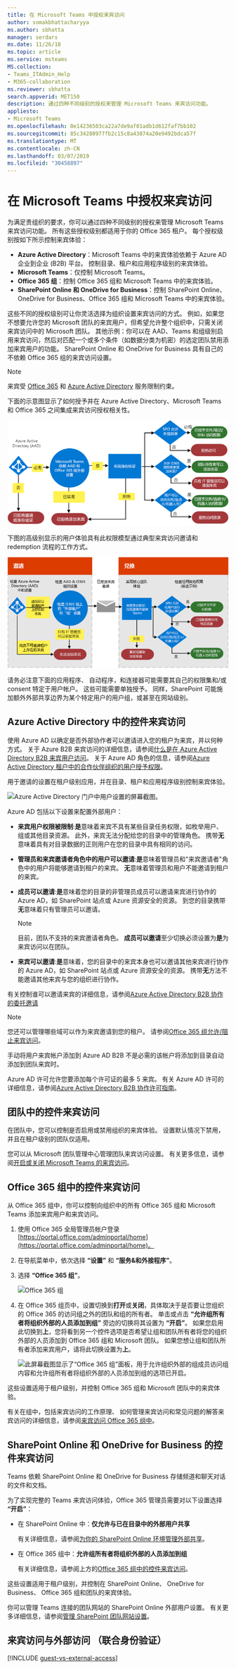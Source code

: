 ```yaml
---
title: 在 Microsoft Teams 中授权来宾访问
author: somakbhattacharyya
ms.author: sbhatta
manager: serdars
ms.date: 11/26/18
ms.topic: article
ms.service: msteams
MS.collection:
- Teams_ITAdmin_Help
- M365-collaboration
ms.reviewer: sbhatta
search.appverid: MET150
description: 通过四种不同级别的授权来管理 Microsoft Teams 来宾访问功能。
appliesto:
- Microsoft Teams
ms.openlocfilehash: 0e14236503ca22a7de9af01adb1d612faf7bb102
ms.sourcegitcommit: 85c34280977fb2c15c8a43874a20e9492bdca57f
ms.translationtype: MT
ms.contentlocale: zh-CN
ms.lasthandoff: 03/07/2019
ms.locfileid: "30458897"
---
```

<a name="authorize-guest-access-in-microsoft-teams"></a>在 Microsoft Teams 中授权来宾访问
===========================================

为满足贵组织的要求，你可以通过四种不同级别的授权来管理 Microsoft Teams 来宾访问功能。 所有这些授权级别都适用于你的 Office 365 租户。 每个授权级别按如下所示控制来宾体验：

- **Azure Active Directory**：Microsoft Teams 中的来宾体验依赖于 Azure AD 企业到企业 (B2B) 平台。 控制目录、租户和应用程序级别的来宾体验。 
- **Microsoft Teams**：仅控制 Microsoft Teams。 
- **Office 365 组**：控制 Office 365 组和 Microsoft Teams 中的来宾体验。
- **SharePoint Online 和 OneDrive for Business**：控制 SharePoint Online、OneDrive for Business、Office 365 组和 Microsoft Teams 中的来宾体验。

这些不同的授权级别可让你灵活选择为组织设置来宾访问的方式。 例如，如果您不想要允许您的 Microsoft 团队的来宾用户，但希望允许整个组织中，只需关闭来宾访问中的 Microsoft 团队。 其他示例：你可以在 AAD、Teams 和组级别启用来宾访问，然后对匹配一个或多个条件（如数据分类为机密）的选定团队禁用添加来宾用户的功能。 SharePoint Online 和 OneDrive for Business 具有自己的不依赖 Office 365 组的来宾访问设置。 

> [!NOTE]
> 来宾受 [Office 365](https://go.microsoft.com/fwlink/p/?linkid=282347) 和 [Azure Active Directory](https://go.microsoft.com/fwlink/p/?linkid=853019) 服务限制约束。 

下面的示意图显示了如何授予并在 Azure Active Directory、Microsoft Teams 和 Office 365 之间集成来宾访问授权相关性。

![用于来宾访问的授权相关性示意图。](media/teams_dependencies_image1.png)

下图的高级别显示的用户体验具有此权限模型通过典型来宾访问邀请和 redemption 流程的工作方式。

![邀请和 redemption 流关系图](media/authorize-guest-image1.png)

请务必注意下面的应用程序、 自动程序，和连接器可能需要其自己的权限集和/或 consent 特定于用户帐户。 这些可能需要单独授予。 同样，SharePoint 可能施加额外外部共享边界为某个特定用户的用户组，或甚至在网站级别。

## <a name="control-guest-access-in-azure-active-directory"></a>Azure Active Directory 中的控件来宾访问

使用 Azure AD 以确定是否外部协作者可以邀请进入您的租户为来宾，并以何种方式。 关于 Azure B2B 来宾访问的详细信息，请参阅[什么是在 Azure Active Directory B2B 来宾用户访问](https://docs.microsoft.com/en-us/azure/active-directory/b2b/what-is-b2b)。 关于 Azure AD 角色的信息，请参阅[Azure Active Directory 租户中的合作伙伴组织的用户授予权限](https://docs.microsoft.com/en-us/azure/active-directory/b2b/add-guest-to-role)。

用于邀请的设置在租户级别应用，并在目录、租户和应用程序级别控制来宾体验。 

![Azure Active Directory 门户中用户设置的屏幕截图。](media/teams_dependencies_image2.png)

Azure AD 包括以下设置来配置外部用户：

- **来宾用户权限被限制**:**是**意味着来宾不具有某些目录任务权限，如枚举用户、 组或其他目录资源。 此外，来宾无法分配给您的目录中的管理角色。 携带**无**意味着具有对目录数据的正则用户在您的目录中具有相同的访问。
- **管理员和来宾邀请者角色中的用户可以邀请**:**是**意味着管理员和"来宾邀请者"角色中的用户将能够邀请到租户的来宾。 **无**意味着管理员和用户不能邀请到租户的来宾。
- **成员可以邀请**:**是**意味着您的目录的非管理员成员可以邀请来宾进行协作的 Azure AD，如 SharePoint 站点或 Azure 资源安全的资源。 到您的目录携带**无**意味着只有管理员可以邀请。</br>
      
    > [!NOTE]
    > 目前，团队不支持的来宾邀请者角色。 **成员可以邀请**至少切换必须设置为**是**为来宾访问以在团队。
- **来宾可以邀请**:**是**意味着，您的目录中的来宾本身也可以邀请其他来宾进行协作的 Azure AD，如 SharePoint 站点或 Azure 资源安全的资源。 携带**无**方法不能邀请其他来宾与您的组织进行协作。
 
有关控制谁可以邀请来宾的详细信息，请参阅[Azure Active Directory B2B 协作的委托邀请](https://docs.microsoft.com/en-us/azure/active-directory/b2b/delegate-invitations)

> [!NOTE]
> 您还可以管理哪些域可以作为来宾邀请到您的租户。 请参阅[Office 365 组允许/阻止来宾访问](https://docs.microsoft.com/exchange/recipients-in-exchange-online/manage-group-access-to-office-365-groups)。 

手动将用户来宾帐户添加到 Azure AD B2B 不是必需的该帐户将添加到目录自动添加到团队来宾时。 

Azure AD 许可允许您要添加每个许可证的最多 5 来宾。 有关 Azure AD 许可的详细信息，请参阅[Azure Active Directory B2B 协作许可指南](https://docs.microsoft.com/en-us/azure/active-directory/b2b/licensing-guidance)。

## <a name="control-guest-access-in-teams"></a>团队中的控件来宾访问

在团队中，您可以控制是否启用或禁用组织的来宾体验。 设置默认情况下禁用，并且在租户级别的团队仅适用。

您可以从 Microsoft 团队管理中心管理团队来宾访问设置。 有关更多信息，请参阅[开启或关闭 Microsoft Teams 的来宾访问](set-up-guests.md)。 


## <a name="control-guest-access-in-office-365-groups"></a>Office 365 组中的控件来宾访问

从 Office 365 组中，你可以控制向组织中的所有 Office 365 组和 Microsoft Teams 添加来宾用户和来宾访问。

1. 使用 Office 365 全局管理员帐户登录 [https://portal.office.com/adminportal/home](https://portal.office.com/adminportal/home)。
    
2. 在导航菜单中，依次选择 **“设置”** 和 **“服务&amp;和外接程序”**。
    
3. 选择 **“Office 365 组”**。
    
     ![Office 365 组](media/e25a7920-254c-4da3-bc5f-a8c7f6b61423.png)
  
4. 在 Office 365 组页中，设置切换到**打开**或**关闭**，具体取决于是否要让您组织的 Office 365 的访问组之外的团队和组的所有者。 单击或点击 **“允许组所有者将组织外部的人员添加到组”** 旁边的切换将其设置为 **“开启”**。 如果您启用此切换到**上**，您将看到另一个控件选项是否希望让组和团队所有者将您的组织外部的人员添加到 Office 365 组和 Microsoft 团队。 如果您想让组和团队所有者添加来宾用户，请将此切换设置为**上**。 
 
   ![此屏幕截图显示了“Office 365 组”面板，用于允许组织外部的组成员访问组内容和允许组所有者将组织外部的人员添加到组的选项已开启。](media/eee77abd-4425-4585-91a8-5541c17ee7b2.png)

这些设置适用于租户级别，并控制 Office 365 组和 Microsoft 团队中的来宾体验。

有关在组中，包括来宾访问的工作原理、 如何管理来宾访问和常见问题的解答来宾访问的详细信息，请参阅[来宾访问 Office 365 组中](https://support.office.com/en-us/article/Guest-access-in-Office-365-Groups-bfc7a840-868f-4fd6-a390-f347bf51aff6)。

## <a name="control-guest-access-to-sharepoint-online-and-onedrive-for-business"></a>SharePoint Online 和 OneDrive for Business 的控件来宾访问

Teams 依赖 SharePoint Online 和 OneDrive for Business 存储频道和聊天对话的文件和文档。  
   
为了实现完整的 Teams 来宾访问体验，Office 365 管理员需要对以下设置选择 **“开启”**：

- 在 SharePoint Online 中：**仅允许与已在目录中的外部用户共享**
    
    有关详细信息，请参阅[为你的 SharePoint Online 环境管理外部共享](https://docs.microsoft.com/sharepoint/external-sharing-overview)。
    
- 在 Office 365 组中：**允许组所有者将组织外部的人员添加到组**
    
    有关详细信息，请参阅上方的[Office 365 组中的控件来宾访问](#control-guest-access-in-office-365-groups)。
  
这些设置适用于租户级别，并控制在 SharePoint Online、 OneDrive for Business、 Office 365 组和团队的来宾体验。

你可以管理 Teams 连接的团队网站的 SharePoint Online 外部用户设置。 有关更多详细信息，请参阅[管理 SharePoint 团队网站设置](https://support.office.com/article/Manage-your-SharePoint-team-site-settings-8376034d-d0c7-446e-9178-6ab51c58df42)。

## <a name="guest-access-vs-external-access-federation"></a>来宾访问与外部访问 （联合身份验证）

[!INCLUDE [guest-vs-external-access](includes/guest-vs-external-access.md)]
